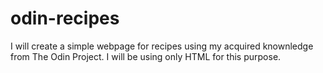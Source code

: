 # odin-recipes
I will create a simple webpage for recipes using my acquired knownledge from The Odin Project. 
I will be using only HTML for this purpose.